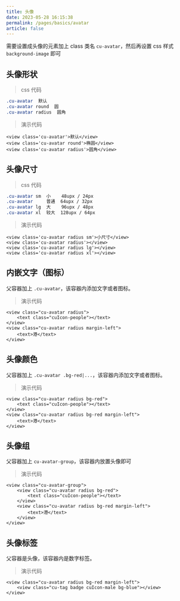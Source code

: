 ```yaml
---
title: 头像
date: 2023-05-28 16:15:38
permalink: /pages/basics/avatar
article: false
---
```


需要设置成头像的元素加上 class 类名 `cu-avatar`，然后再设置 css 样式 `background-image` 即可

## 头像形状
> css 代码
```css
.cu-avatar  默认　
.cu-avatar round  圆
.cu-avatar radius  圆角
```

> 演示代码
```vue
<view class='cu-avatar'>默认</view>
<view class='cu-avatar round'>椭圆</view>
<view class='cu-avatar radius'>圆角</view>
```

## 头像尺寸

> css 代码
```css
.cu-avatar sm  小    48upx / 24px
.cu-avatar     普通  64upx / 32px
.cu-avatar lg  大    96upx / 48px
.cu-avatar xl  较大  128upx / 64px
```

> 演示代码
```vue
<view class='cu-avatar radius sm'>小尺寸</view>
<view class='cu-avatar radius'></view>
<view class='cu-avatar radius lg'></view>
<view class='cu-avatar radius xl'></view>
```

## 内嵌文字（图标）

父容器加上 `.cu-avatar`，该容器内添加文字或者图标。

> 演示代码
```vue
<view class="cu-avatar radius">
    <text class="cuIcon-people"></text>
</view>
<view class="cu-avatar radius margin-left">
    <text>港</text>
</view>
```

## 头像颜色

父容器加上 `.cu-avatar .bg-red|...`，该容器内添加文字或者图标。

> 演示代码
```vue
<view class="cu-avatar radius bg-red">
    <text class="cuIcon-people"></text>
</view>
<view class="cu-avatar radius bg-red margin-left">
    <text>港</text>
</view>
```

## 头像组

父容器加上 `cu-avatar-group`，该容器内放置头像即可

> 演示代码
```vue
<view class="cu-avatar-group">
    <view class="cu-avatar radius bg-red">
        <text class="cuIcon-people"></text>
    </view>
    <view class="cu-avatar radius bg-red margin-left">
        <text>港</text>
    </view>
</view>
```

## 头像标签

父容器是头像，该容器内是数字标签。

> 演示代码
```vue
<view class="cu-avatar radius bg-red margin-left">
    <view class="cu-tag badge cuIcon-male bg-blue"></view>
</view>
```